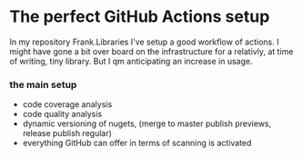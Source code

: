 
# The perfect GitHub Actions setup
In my repository Frank.Libraries I've setup a good workflow of actions. I might have gone a bit over board on the infrastructure for a relativly, at time of writing, tiny library. But I qm anticipating an increase in usage.

### the main setup
- code coverage analysis
- code quality analysis
- dynamic versioning of nugets, (merge to master publish previews, release publish regular)
- everything GitHub can offer in terms of scanning is activated

